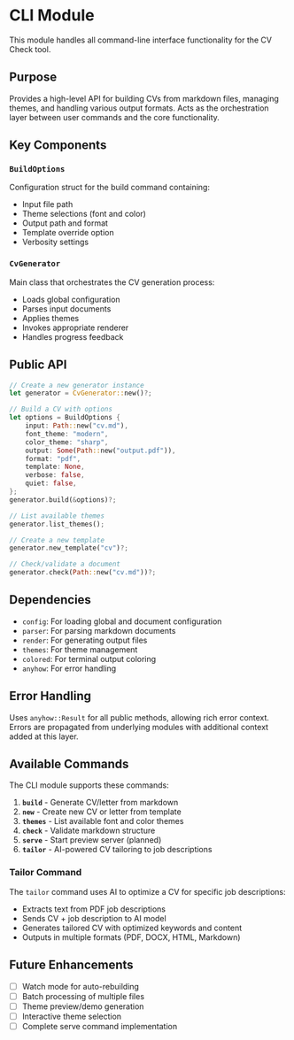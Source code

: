# CLI Module

This module handles all command-line interface functionality for the CV Check tool.

## Purpose

Provides a high-level API for building CVs from markdown files, managing themes, and handling various output formats. Acts as the orchestration layer between user commands and the core functionality.

## Key Components

### `BuildOptions`
Configuration struct for the build command containing:
- Input file path
- Theme selections (font and color)
- Output path and format
- Template override option
- Verbosity settings

### `CvGenerator`
Main class that orchestrates the CV generation process:
- Loads global configuration
- Parses input documents
- Applies themes
- Invokes appropriate renderer
- Handles progress feedback

## Public API

```rust
// Create a new generator instance
let generator = CvGenerator::new()?;

// Build a CV with options
let options = BuildOptions {
    input: Path::new("cv.md"),
    font_theme: "modern",
    color_theme: "sharp",
    output: Some(Path::new("output.pdf")),
    format: "pdf",
    template: None,
    verbose: false,
    quiet: false,
};
generator.build(&options)?;

// List available themes
generator.list_themes();

// Create a new template
generator.new_template("cv")?;

// Check/validate a document
generator.check(Path::new("cv.md"))?;
```

## Dependencies

- `config`: For loading global and document configuration
- `parser`: For parsing markdown documents
- `render`: For generating output files
- `themes`: For theme management
- `colored`: For terminal output coloring
- `anyhow`: For error handling

## Error Handling

Uses `anyhow::Result` for all public methods, allowing rich error context. Errors are propagated from underlying modules with additional context added at this layer.

## Available Commands

The CLI module supports these commands:

1. **`build`** - Generate CV/letter from markdown
2. **`new`** - Create new CV or letter from template
3. **`themes`** - List available font and color themes
4. **`check`** - Validate markdown structure
5. **`serve`** - Start preview server (planned)
6. **`tailor`** - AI-powered CV tailoring to job descriptions

### Tailor Command

The `tailor` command uses AI to optimize a CV for specific job descriptions:
- Extracts text from PDF job descriptions
- Sends CV + job description to AI model
- Generates tailored CV with optimized keywords and content
- Outputs in multiple formats (PDF, DOCX, HTML, Markdown)

## Future Enhancements

- [ ] Watch mode for auto-rebuilding
- [ ] Batch processing of multiple files
- [ ] Theme preview/demo generation
- [ ] Interactive theme selection
- [ ] Complete serve command implementation
